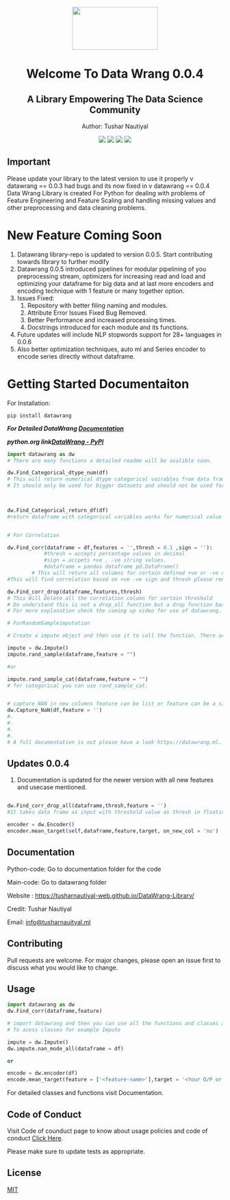 <p align = 'center'>
<img src = 'https://user-images.githubusercontent.com/74553737/177100736-64354d6d-00f3-4c54-9235-08f2d4c7a06b.png' width = '200px' height = '100px'/>
</p>

<h1 align = 'center' >Welcome To Data Wrang 0.0.4</h1> 
<h2 align = 'center'>A Library Empowering The Data Science Community</h2>
<p align = 'center'>Author: Tushar Nautiyal</p>

<p align="center">
<img  src = 'https://img.shields.io/badge/Version-Alpha-Green.svg'/> <img  src = 'https://img.shields.io/badge/Latest-0.0.4.2-Green.svg'/> <img src = 'https://img.shields.io/badge/Language-Python-Orange.svg'/>
<img src = 'https://img.shields.io/badge/Older-0.0.3-Green.svg'/>
</p>

## Important

Please update your library to the latest version to use it properly v datawrang == 0.0.3 had bugs and its now fixed in v datawrang == 0.0.4
Data Wrang Library is created For Python for dealing with problems of Feature Engineering and Feature Scaling and handling missing values and other preprocessing and data cleaning problems.
<!-- Place this tag where you want the button to render. -->
<!-- Place this tag in your head or just before your close body tag. -->

# New Feature Coming Soon
1. Datawrang library-repo is updated to version 0.0.5. Start contributing towards library to further modify
2. Datawrang 0.0.5 introduced pipelines for modular pipelining of you preprocessing stream, optimizers for increasing read and load and optimizing your dataframe for big data and at last more encoders and encoding technique with 1 feature or many together option.
3. Issues Fixed: 
    1. Repository with better filing naming and modules.
    2. Attribute Error Issues Fixed Bug Removed.
    3. Better Performance and increased processing times.
    4. Docstrings introduced for each module and its functions.
4. Future updates will include NLP stopwords support for 28+ languages in 0.0.6
5. Also better optimization techniques, auto ml and Series encoder to encode series directly without dataframe.
# Getting Started Documentaiton

For Installation:
```
pip install datawrang
```
***For Detailed DataWrang <a href = 'https://tusharnautiyal-web.github.io/DataWrang-Library/'>Documentation</a>***

***python.org link<a href = 'https://pypi.org/project/DataWrang/'/>DataWrang - PyPI</a>***

```python
import datawrang as dw
# There are many functions a detailed readme will be avalible soon.

dw.Find_Categorical_dtype_num(df)
# This will return numerical dtype categorical vairables from data frame.
# It should only be used for bigger datasets and should not be used for smaller datasets.        


         
dw.Find_Categorical_return_df(df) 
#return dataframe with categorical variables works for numerical value also.


# For Correlation

dw.Find_corr(dataframe = df,features = '',thresh = 0.1 ,sign = ''):
            #thresh = accepts percentage values in decimal
            #sign = accpets +ve , -ve string values.
            #dataframe = pandas dataframe pd.DataFrame()
        # This will return all columns for certain defined +ve or -ve cor-relation.    
#This will find correlation based on +ve -ve sign and thresh please remember to use thresh hold with respect to signs or don't use sign if you are using threshold.

dw.Find_corr_drop(dataframe,features,thresh)
# This Will Delete all the correlation column for certain threshold
# Do understand this is not a drop_all function but a drop function base on feature you passed that means it will drop corr-related columns based on feature given
# For more explanation check the coming up video for use of datawrang.

# ForRandomSampleimputation 

# Create a impute object and then use it to call the function. There are also other functions like frequenct_category, end_distribution, which will be covered in full documentation.

impute = dw.Impute()
impute.rand_sample(dataframe,feature = "") 

#or

impute.rand_sample_cat(dataframe,feature = "") 
# for categorical you can use rand_sample_cat.


# capture_NAN in new columns feature can be list or feature can be a single string. 
dw.Capture_NaN(df,feature = '')
#.
#.
#.
#.
# A full documentation is out please have a look https://datawrang.ml. Thank you.
```
## Updates 0.0.4
1. Documentation is updated for the newer version with all new features and usecase mentioned.

```python

dw.Find_corr_drop_all(dataframe,thresh,feature = '')
#It takes data frame as input with threshold value as thresh in floating format like 90% = 0.9 and will remove all features that are co-related above 90 percent.

encoder = dw.Encoder()
encoder.mean_target(self,dataframe,feature,target, on_new_col = 'no')

```
## Documentation
Python-code: Go to documentation folder for the code

Main-code: Go to datawrang folder

Website : https://tusharnautiyal-web.github.io/DataWrang-Library/

Credit: Tushar Nautiyal

Email: info@tusharnauityal.ml

## Contributing
Pull requests are welcome. For major changes, please open an issue first to discuss what you would like to change.

## Usage
```python
import datawrang as dw
dw.Find_corr(dataframe,feature)

# import datawrang and then you can use all the functions and classes avalible in the package.
# To acess classes for example Impute

impute = dw.Impute()
dw.impute.nan_mode_all(dataframe = df)

or 

encode = dw.encoder(df)
encode.mean_target(feature = ['<feature-name>'],target = '<Your O/P or Target Feature Name>')
```
For detailed classes and functions visit Documentation.

## Code of Conduct
Visit Code of counduct page to know about usage policies and code of conduct <a href = 'https://github.com/TusharNautiyal-web/DataWrang-Library/blob/main/CODE%20OF%20CONDUCT.md'>Click Here</a>.

Please make sure to update tests as appropriate.

## License
[MIT](https://choosealicense.com/licenses/mit/)

